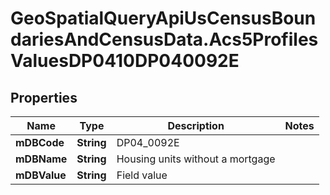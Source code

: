 # GeoSpatialQueryApiUsCensusBoundariesAndCensusData.Acs5ProfilesValuesDP0410DP040092E

## Properties

Name | Type | Description | Notes
------------ | ------------- | ------------- | -------------
**mDBCode** | **String** | DP04_0092E | 
**mDBName** | **String** | Housing units without a mortgage | 
**mDBValue** | **String** | Field value | 


